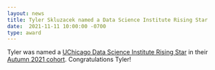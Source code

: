 ```yaml
---
layout: news
title: Tyler Skluzacek named a Data Science Institute Rising Star
date:  2021-11-11 10:00:00 -0700
type: award
---
```

Tyler was named a [UChicago Data Science Institute Rising Star](https://datascience.uchicago.edu/rising-stars/) in their [Autumn 2021 cohort](https://datascience.uchicago.edu/rising-stars/#rising-stars-profiles). Congratulations Tyler!
